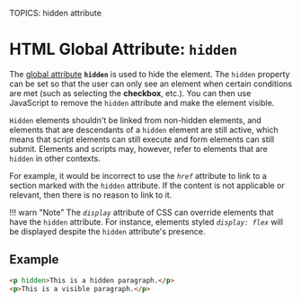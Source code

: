 TOPICS: hidden attribute

# HTML Global Attribute: `hidden`

The [global attribute](/en/webfrontend/HTML_Global_Attributes) **`hidden`** is used to hide the element.
The `hidden` property can be set so that the user can only see an element when certain conditions
are met (such as selecting the **checkbox**, etc.). You can then use JavaScript to remove the `hidden`
attribute and make the element visible.

`Hidden` elements shouldn't be linked from non-hidden elements, and elements that are descendants of
a `hidden` element are still active, which means that script elements can still execute and form elements
can still submit. Elements and scripts may, however, refer to elements that are `hidden` in other contexts.

For example, it would be incorrect to use the *`href`* attribute to link to a section marked with the
`hidden` attribute. If the content is not applicable or relevant, then there is no reason to link
to it.

!!! warn "Note"
    The *`display`* attribute of CSS can override elements that have the `hidden` attribute.
    For instance, elements styled *`display: flex`* will be displayed despite the
    `hidden` attribute's presence.

## Example

```html
<p hidden>This is a hidden paragraph.</p>
<p>This is a visible paragraph.</p>
```
